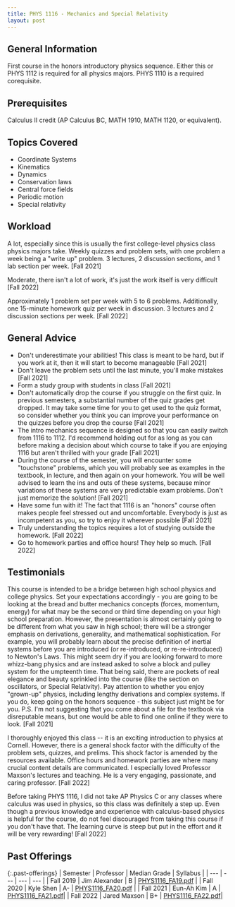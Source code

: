 ```yaml
---
title: PHYS 1116 - Mechanics and Special Relativity
layout: post
---
```


<link rel="stylesheet" href="/main.css">

## General Information

First course in the honors introductory physics sequence. Either this or PHYS 1112 is required for all physics majors. 
PHYS 1110 is a required corequisite.

## Prerequisites

Calculus II credit (AP Calculus BC, MATH 1910, MATH 1120, or equivalent).

## Topics Covered

  - Coordinate Systems
  - Kinematics
  - Dynamics
  - Conservation laws
  - Central force fields
  - Periodic motion
  - Special relativity

## Workload

A lot, especially since this is usually the first college-level physics class physics majors take. Weekly quizzes and problem sets, with one problem a week
being a "write up" problem. 3 lectures, 2 discussion sections, and 1 lab section per week. [Fall 2021]

Moderate, there isn't a lot of work, it's just the work itself is very difficult [Fall 2022]

Approximately 1 problem set per week with 5 to 6 problems. Additionally, one 15-minute homework quiz per week in discussion. 3 lectures and 2 discussion sections per week. [Fall 2022]

## General Advice

  - Don't underestimate your abilities! This class is meant to be hard, but if you work at it, then it will start to become manageable [Fall 2021]
  - Don't leave the problem sets until the last minute, you'll make mistakes [Fall 2021]
  - Form a study group with students in class [Fall 2021]
  - Don't automatically drop the course if you struggle on the first quiz. In previous semesters, a substantial number of the quiz grades get dropped. It may take some time for you to get used to the quiz format, so consider whether you think you can improve your performance on the quizzes before you drop the course [Fall 2021]
  - The intro mechanics sequence is designed so that you can easily switch from 1116 to 1112. I'd recommend holding out for as long as you can before making a decision about which course to take if you are enjoying 1116 but aren't thrilled with your grade [Fall 2021]
  - During the course of the semester, you will encounter some "touchstone" problems, which you will probably see as examples in the textbook, in lecture, and then again on your homework. You will be well advised to learn the ins and outs of these systems, because minor variations of these systems are very predictable exam problems. Don't just memorize the solution! [Fall 2021]
  - Have some fun with it! The fact that 1116 is an "honors" course often makes people feel stressed out and uncomfortable. Everybody is just as incompetent as you, so try to enjoy it wherever possible [Fall 2021]
  - Truly understanding the topics requires a lot of studying outside the homework. [Fall 2022]
  - Go to homework parties and office hours! They help so much. [Fall 2022]
  
## Testimonials
This course is intended to be a bridge between high school physics and college physics. Set your expectations accordingly - you are going to be looking at the bread and butter mechanics concepts (forces, momentum, energy) for what may be the second or third time depending on your high school preparation. However, the presentation is almost certainly going to be different from what you saw in high school; there will be a stronger emphasis on derivations, generality, and mathematical sophistication. For example, you will probably learn about the precise definition of inertial systems before you are introduced (or re-introduced, or re-re-introduced) to Newton's Laws. This might seem dry if you are looking forward to more whizz-bang physics and are instead asked to solve a block and pulley system for the umpteenth time. That being said, there are pockets of real elegance and beauty sprinkled into the course (like the section on oscillators, or Special Relativity). Pay attention to whether you enjoy "grown-up" physics, including lengthy derivations and complex systems. If you do, keep going on the honors sequence - this subject just might be for you. P.S. I'm not suggesting that you come about a file for the textbook via disreputable means, but one would be able to find one online if they were to look. [Fall 2021]

I thoroughly enjoyed this class -- it is an exciting introduction to physics at Cornell. However, there is a general shock factor with the difficulty of the problem sets, quizzes, and prelims. This shock factor is amended by the resources available. Office hours and homework parties are where many crucial content details are communicated. I especially loved Professor Maxson's lectures and teaching. He is a very engaging, passionate, and caring professor. [Fall 2022]

Before taking PHYS 1116, I did not take AP Physics C or any classes where calculus was used in physics, so this class was definitely a step up. Even though a previous knowledge and experience with calculus-based physics is helpful for the course, do not feel discouraged from taking this course if you don't have that. The learning curve is steep but put in the effort and it will be very rewarding! [Fall 2022]

## Past Offerings

{:.past-offerings}
| Semester | Professor | Median Grade | Syllabus |
| --- | --- | --- | --- |
| Fall 2019 | Jim Alexander | B | <a href="/syllabi/PHYS1116_FA19.pdf">PHYS1116_FA19.pdf</a> |
| Fall 2020 | Kyle Shen | A- | <a href="/syllabi/PHYS1116_FA20.pdf">PHYS1116_FA20.pdf</a> |
| Fall 2021 | Eun-Ah Kim | A | <a href="/syllabi/PHYS1116_FA21.pdf">PHYS1116_FA21.pdf</a>|
| Fall 2022 | Jared Maxson | B+ | <a href="/syllabi/PHYS1116_FA22.pdf">PHYS1116_FA22.pdf</a>|
